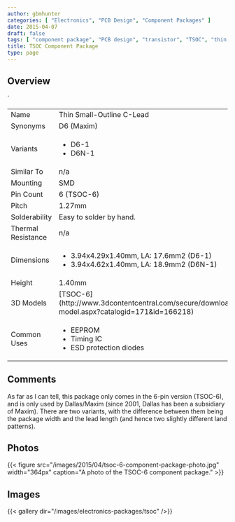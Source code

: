 ```yaml
---
author: gbmhunter
categories: [ "Electronics", "PCB Design", "Component Packages" ]
date: 2015-04-07
draft: false
tags: [ "component package", "PCB design", "transistor", "TSOC", "thin small-outline C-Lead" ]
title: TSOC Component Package
type: page
---
```


## Overview

<table>
<tbody>
<tr>
    <td>Name</td>
    <td>Thin Small-Outline C-Lead</td>
</tr>
<tr>
    <td>Synonyms</td>
    <td>D6 (Maxim)</td>
</tr>
<tr>
    <td>Variants</td>
    <td>
        <ul>
            <li>D6-1</li>
            <li>D6N-1</li>
        </ul>
    </td>
</tr>
<tr >

<td >Similar To
</td>

<td >n/a
</td>
</tr>
<tr >

<td >Mounting
</td>

<td >SMD
</td>
</tr>
<tr >

<td >Pin Count
</td>

<td >6 (TSOC-6)
</td>
</tr>
<tr >

<td >Pitch
</td>

<td >1.27mm
</td>
</tr>
<tr >

<td >Solderability
</td>

<td >Easy to solder by hand.
</td>
</tr>
<tr>
    <td>Thermal Resistance</td>
    <td>n/a</td>
</tr>
<tr >
    <td>Dimensions</td>
    <td>
        <ul>
            <li>3.94x4.29x1.40mm, LA: 17.6mm2 (D6-1)</li>
            <li>3.94x4.62x1.40mm, LA: 18.9mm2 (D6N-1)</li>
        </ul>
    </td>`
</tr>
<tr >

<td >Height
</td>

<td >1.40mm
</td>
</tr>
<tr >

<td >3D Models
</td>

<td >[TSOC-6](http://www.3dcontentcentral.com/secure/download-model.aspx?catalogid=171&id=166218)
</td>
</tr>
<tr>
    <td>Common Uses</td>
    <td>
        <ul>
            <li>EEPROM</li>
            <li>Timing IC</li>
            <li>ESD protection diodes</li>
        </ul>
    </td>
</tr>
</tbody>
</table>

## Comments

As far as I can tell, this package only comes in the 6-pin version (TSOC-6), and is only used by Dallas/Maxim (since 2001, Dallas has been a subsidiary of Maxim). There are two variants, with the difference between them being the package width and the lead length (and hence two slightly different land patterns).

## Photos

{{< figure src="/images/2015/04/tsoc-6-component-package-photo.jpg" width="364px" caption="A photo of the TSOC-6 component package."  >}}

## Images

{{< gallery dir="/images/electronics-packages/tsoc" />}}